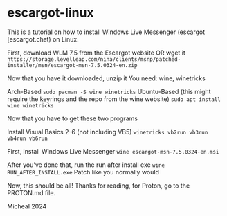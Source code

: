 # escargot-linux

This is a tutorial on how to install Windows Live Messenger (escargot [escargot.chat) on Linux.

First, download WLM 7.5 from the Escargot website
OR
wget it
`https://storage.levelleap.com/nina/clients/msnp/patched-installer/msn/escargot-msn-7.5.0324-en.zip`

Now that you have it downloaded, unzip it
You need: wine, winetricks

Arch-Based
`sudo pacman -S wine winetricks`
Ubuntu-Based (this might require the keyrings and the repo from the wine website)
`sudo apt install wine winetricks`

Now that you have to get these two programs

Install Visual Basics 2-6 (not including VB5)
`winetricks vb2run vb3run vb4run vb6run`

First, install Windows Live Messenger
`wine escargot-msn-7.5.0324-en.msi`

After you've done that, run the run after install exe
`wine RUN_AFTER_INSTALL.exe`
Patch like you normally would

Now, this should be all! Thanks for reading, for Proton, go to the PROTON.md file.

Micheal 2024
